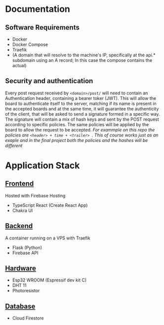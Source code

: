 # Documentation
## Software Requirements
- Docker
- Docker Compose
- Traefik
- (A domain that will resolve to the machine's IP, specifically at the api.* subdomain using an A record; In this case the compose contains the actual)
## Security and authentication
Every post request received by  `<domain>/post/` will need to contain an Authentication header, containing a bearer toker (JWT).
This will allow the board to authenticate itself to the server, matching if its name is present in the accepted boards and at the same time, it will guarantee the authenticity of the client, that will be asked to send a signature formed in a specific way.
The signature will contain a mix of hash keys and sent by the POST request according to specific policies.
The same policies will be applied by the board to allow the request to be accepted.
*For exammple on this repo the policies are  `<header> + time + <trailer> `. This of course works just as an exaple and in the final project both the policies and the hashes will be different*
# Application Stack
## [Frontend](https://github.com/ThaTeo/scudo-reloaded-frontend)
Hosted with Firebase Hosting
- TypeScript React (Create React App)
- Chakra UI
## [Backend](https://github.com/ThaTeo/esp-backend)
A container running on a VPS with Traefik  
- Flask (Python)
- Firebase API
## [Hardware](https://github.com/ThaTeo/esp-script)
- Esp32 WROOM (Espressif dev kit C)
- DHT 11
- Photoresistor
## [Database](https://firebase.google.com/docs/firestore)
- Cloud Firestore
